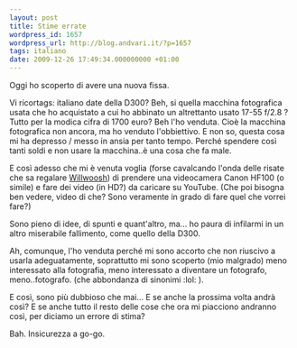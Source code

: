 ```yaml
---
layout: post
title: Stime errate
wordpress_id: 1657
wordpress_url: http://blog.andvari.it/?p=1657
tags: italiano
date: 2009-12-26 17:49:34.000000000 +01:00
---
```

Oggi ho scoperto di avere una nuova fissa.

Vi ricortags: italiano
date della D300? Beh, si quella macchina fotografica usata che ho acquistato a cui ho abbinato un altrettanto usato 17-55 f/2.8 ? Tutto per la modica cifra di 1700 euro? Beh l'ho venduta. Cioè la macchina fotografica non ancora, ma ho venduto l'obbiettivo. E non so, questa cosa mi ha depresso / messo in ansia per tanto tempo. Perché spendere così tanti soldi e non usare la macchina..è una cosa che fa male.

E così adesso che mi è venuta voglia (forse cavalcando l'onda delle risate che sa regalare <a href="http://www.youtube.com/user/willwoosh">Willwoosh</a>) di prendere una videocamera Canon HF100 (o simile) e fare dei video (in HD?) da caricare su YouTube. (Che poi bisogna ben vedere, video di che? Sono veramente in grado di fare quel che vorrei fare?)

Sono pieno di idee, di spunti e quant'altro, ma... ho paura di infilarmi in un altro miserabile fallimento, come quello della D300.

Ah, comunque, l'ho venduta perché mi sono accorto che non riuscivo a usarla adeguatamente, soprattutto mi sono scoperto (mio malgrado) meno interessato alla fotografia, meno interessato a diventare un fotografo, meno..fotografo. (che abbondanza di sinonimi :lol: ).

E così, sono più dubbioso che mai... E se anche la prossima volta andrà così? E se anche tutto il resto delle cose che ora mi piacciono andranno così, per diciamo un errore di stima?

Bah. Insicurezza a go-go.
